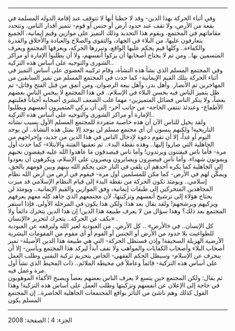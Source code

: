 ------------------------------------------------------------------------

وفي أثناء الحركة بهذا الدين- وقد لا حظنا أنها لا تتوقف عند إقامة الدولة
المسلمة في بقعة من الأرض، ولا تقف عند حدود أرض أو جنس أو قوم- تتميز
أقدار الناس، وتتحدد مقاماتهم في المجتمع، ويقوم هذا التحديد وذلك التميز
على موازين وقيم إيمانية، الجميع يتعارفون عليها، من البلاء في الجهاد،
والتقوى والصلاح والعبادة والأخلاق والقدرة والكفاءة.. وكلها قيم يحكم
عليها الواقع، وتبرزها الحركة، ويعرفها المجتمع ويعرف المتسمين بها.. ومن
ثم لا يحتاج أصحابها أن يزكوا أنفسهم، ولا أن يطلبوا الإمارة أو مراكز
الشورى والتوجيه على أساس هذه التزكية..  
وفي المجتمع المسلم الذي نشأ هذه النشأة، وقام تركيبه العضوي على أساس
التميز في أثناء الحركة بتلك القيم الإيمانية- كما حدث في المجتمع المسلم
من تميز السابقين من المهاجرين ثم الأنصار. وأهل بدر، وأهل بيعة الرضوان،
ومن أنفق من قبل الفتح وقاتل- ثم ظل يتميز الناس فيه بحسن البلاء في
الإسلام.. في هذا المجتمع لا يبخس الناس بعضهم بعضاً، ولا ينكر الناس فضائل
المتميزين- مهما غلب الضعف البشري أصحابه أحياناً فغلبتهم الأطماع- وعندئذ
تنتفي الحاجة- من جانب آخر- إلى أن يزكي المتميزون أنفسهم ويطلبوا الإمارة
أو مراكز الشورى والتوجيه على أساس هذه التزكية..  
ولقد يخيل للناس الآن أن هذه خاصية متفردة للمجتمع المسلم الأول بسبب نشأته
التاريخية! ولكنهم ينسون أن أي مجتمع مسلم لن يوجد إلا بمثل هذه النشأة..
لن يوجد اليوم أو غداً، إلا أن تقوم دعوة لإدخال الناس في هذا الدين من
جديد، وإخراجهم من الجاهلية التي صاروا إليها.. وهذه نقطة البدء.. ثم
تعقبها الفتنة والابتلاء- كما حدث أول مرة- فأما ناس فيفتنون ويرتدون! وأما
ناس فيصدقون ما عاهدوا الله عليه فيقضون نحبهم ويموتون شهداء. وأما ناس
فيصبرون ويصابرون ويصرون على الإسلام، ويكرهون أن يعودوا إلى الجاهلية كما
يكره أحدهم أن يلقى في النار حتى يحكم الله بينهم وبين قومهم بالحق، ويمكّن
لهم في الأرض- كما مكن للمسلمين أول مرة- فيقوم في أرض من أرض الله نظام
إسلامي.. ويومئذ تكون الحركة من نقطة البدء إلى قيام النظام الإسلامي قد
ميزت المجاهدين المتحركين إلى طبقات إيمانية، وفق الموازين والقيم
الإيمانية.. ويومئذ لن يحتاج هؤلاء إلى ترشيح أنفسهم وتزكيتها، لأن مجتمعهم
الذي جاهد كله معهم يعرفهم ويزكيهم ويرشحهم! ولقد يقال بعد هذا: ولكن هذا
يكون في المرحلة الأولى. فإذا استقر المجتمع بعد ذلك؟ وهذا سؤال من لا يعرف
طبيعة هذا الدين! إن هذا الدين يتحرك دائماً ولا يكف عن الحركة.. يتحرك
لتحرير «الإنسان» .  
كل الإنسان.. في «الأرض» .. كل الأرض.. من العبودية لغير الله وليرفعه عن
العبودية للطواغيت بلا حدود من الأرض أو الجنس أو القوم أو أي مقوم من
المقومات البشرية الأرضية الهزيلة السخيفة! وإذن فستظل الحركة- التي هي
طبيعة هذا الدين الأصيلة- تميز أصحاب البلاء وأصحاب الكفايات والمواهب ولا
تقف أبداً ليركد هذا المجتمع ويأسن- إلا أن ينحرف عن الإسلام- وسيظل الحكم
الفقهي- الخاص بتحريم تزكية النفس وطلب العمل على أساس هذه التزكية- قائماً
وعاملاً في محيطه الملائم.. ذات المحيط الذي نشأ أول مرة وعمل فيه.  
ثم يقال: ولكن المجتمع حين يتسع لا يعرف الناس بعضهم بعضاً ويصبح الأكفاء
الموهوبون في حاجة إلى الإعلان عن أنفسهم وتزكيتها وطلب العمل على أساس هذه
التزكية! وهذا القول كذلك وهم ناشئ من التأثر بواقع المجتمعات الجاهلية
الحاضرة.. إن المجتمع المسلم يكون

------------------------------------------------------------------------

الجزء: 4 ¦ الصفحة: 2008
